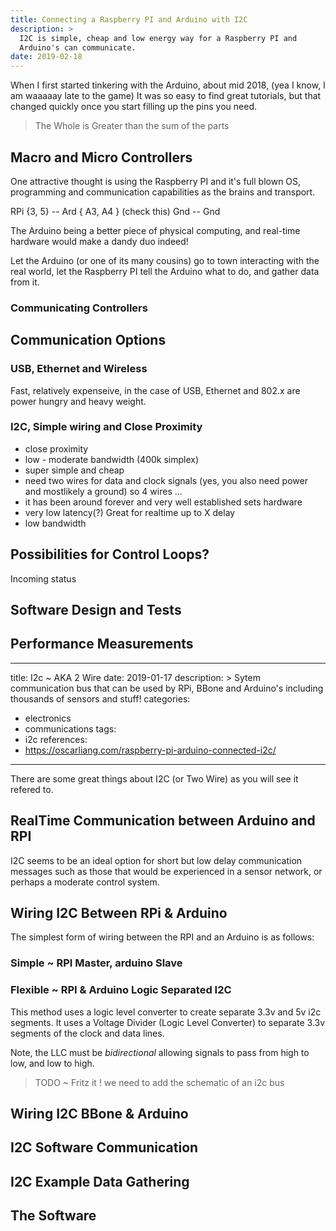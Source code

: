 ```yaml
---
title: Connecting a Raspberry PI and Arduino with I2C
description: >
  I2C is simple, cheap and low energy way for a Raspberry PI and
  Arduino's can communicate.
date: 2019-02-18
---
```


When I first started tinkering with the Arduino, about mid 2018, (yea
I know, I am waaaaay late to the game) It was so easy to find great
tutorials, but that changed quickly once you start filling up the pins
you need.

> The Whole is Greater than the sum of the parts

## Macro and Micro Controllers

One attractive thought is using the Raspberry PI and it's full blown
OS, programming and communication capabilities as the brains and
transport.

  RPi {3, 5} -- Ard { A3, A4 } (check this)
        Gnd  -- Gnd


The Arduino being a better piece of physical computing, and real-time
hardware would make a dandy duo indeed!

Let the Arduino (or one of its many cousins) go to town interacting
with the real world, let the Raspberry PI tell the Arduino what to do,
and gather data from it.

### Communicating Controllers

## Communication Options

### USB, Ethernet and Wireless

Fast, relatively expenseive, in the case of USB, Ethernet and 802.x
are power hungry and heavy weight.

### I2C, Simple wiring and Close Proximity

- close proximity
- low - moderate bandwidth (400k simplex)
- super simple and cheap
- need two wires for data and clock signals (yes, you also need power
  and mostlikely a ground) so 4 wires ...
- it has been around forever and very well established sets hardware
- very low latency(?) Great for realtime up to X delay
- low bandwidth

## Possibilities for Control Loops?

Incoming status 

## Software Design and Tests

## Performance Measurements


---
title: I2c ~ AKA 2 Wire
date: 2019-01-17
description: >
  Sytem communication bus that can be used by RPi, BBone and 
  Arduino's including thousands of sensors and stuff!
categories: 
  - electronics
  - communications
tags: 
  - i2c
references:
  - https://oscarliang.com/raspberry-pi-arduino-connected-i2c/

---

There are some great things about I2C (or Two Wire) as you will see it
refered to.

## RealTime Communication between Arduino and RPI

I2C seems to be an ideal option for short but low delay communication messages
such as those that would be experienced in a sensor network, or perhaps a moderate 
control system.

## Wiring I2C Between RPi & Arduino

The simplest form of wiring between the RPI and an Arduino is as follows:

### Simple ~ RPI Master, arduino Slave

### Flexible ~ RPI & Arduino Logic Separated I2C

This method uses a logic level converter to create separate 3.3v and 5v i2c segments.
It uses a Voltage Divider (Logic Level Converter) to separate 3.3v segments of the clock and 
data lines.

Note, the LLC must be _bidirectional_ allowing signals to pass 
from high to low, and low to high. 

> TODO ~ Fritz it ! we need to add the schematic of an i2c bus

## Wiring I2C BBone & Arduino

## I2C Software Communication

## I2C Example Data Gathering


## The Software
